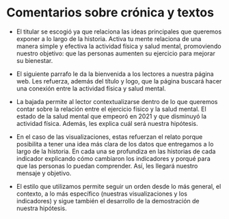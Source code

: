 # Comentarios sobre crónica y textos

- El titular se escogió ya que relaciona las ideas principales que queremos exponer a lo largo de la historia. Activa tu mente relaciona de una manera simple y efectiva la actividad física y salud mental, promoviendo nuestro objetivo: que las personas aumenten su ejercicio para mejorar su bienestar.

- El siguiente parrafo le da la bienvenida a los lectores a nuestra página web. Les refuerza, además del título y logo, que la página buscará hacer una conexión entre la actividad física y salud mental.

- La bajada permite al lector contextualizarse dentro de lo que queremos contar sobre la relación entre el ejercicio físico y la salud mental. El estado de la salud mental que empeoró en 2021 y que disminuyó la actividad física. Además, les explica cuál será nuestra hipótesis.

- En el caso de las visualizaciones, estas refuerzan el relato porque posibilita a tener una idea más clara de los datos que entregamos a lo largo de la historia. En cada una se profundiza en las historias de cada indicador explicando cómo cambiaron los indicadores y porqué para que las personas lo puedan comprender. Así, les llegará nuestro mensaje y objetivo.

- El estilo que utilizamos permite seguir un orden desde lo más general, el contexto, a lo más específico (nuestras visualizaciones y los indicadores) y sigue también el desarrollo de la demostración de nuestra hipótesis.  